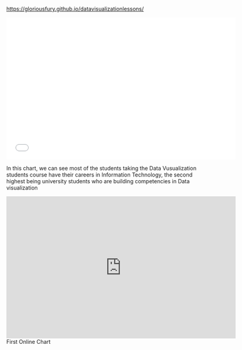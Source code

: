 https://gloriousfury.github.io/datavisualizationlessons/




<iframe width="600" height="371" seamless frameborder="0" scrolling="no" src="<iframe src="https://public.tableau.com/views/OccupationsofDataVisualizationStudents/OccupationsofDataVisualizationStudents?:showVizHome=no&:embed=true" width="90%" height="500"> </iframe>



In this chart, we can see most of the students taking the Data Vusualization students course have their careers in Information Technology, the second highest being university students who are building competencies in Data visualization




<iframe width="600" height="371" seamless frameborder="0" scrolling="no" src="https://docs.google.com/spreadsheets/d/e/2PACX-1vTpoKUwrnqbxpXyj_69wWAA-Omlxme5xwb9JElc9YEx-meg2s_6C3-pS07k98uONJjvy1Yn5t1vk5Pq/pubchart?oid=1840343235&amp;format=interactive">
</iframe>
First Online Chart
